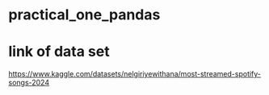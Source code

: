 # practical_one_pandas

# link of data set 
https://www.kaggle.com/datasets/nelgiriyewithana/most-streamed-spotify-songs-2024
